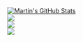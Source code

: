 <a href="https://martinearls.com">
  <img align="center" src="https://github-readme-stats.vercel.app/api?username=martinearls&show_icons=true&line_height=33&count_private=true&theme=tokyonight" alt="Martin's GitHub Stats" />
</a>
<br>
<a href="https://martinearls.com">
  <img src="https://github-readme-streak-stats.herokuapp.com/?user=martinearls&theme=tokyonight" />
</a>
<br>
<a href="https://martinearls.com">
  <img align="center" src="https://github-readme-stats.vercel.app/api/top-langs/?username=martinearls&&hide=cmake&langs_count=4&line_height=35&theme=tokyonight&count_private=true" />
</a>
<br>
<a href="https://twitter.com/malwareyeti">
  <img src="https://img.shields.io/twitter/follow/malwareyeti?style=for-the-badge&logo=twitter&&labelColor=1f1f1f&color=5fffaf" />
</a>

